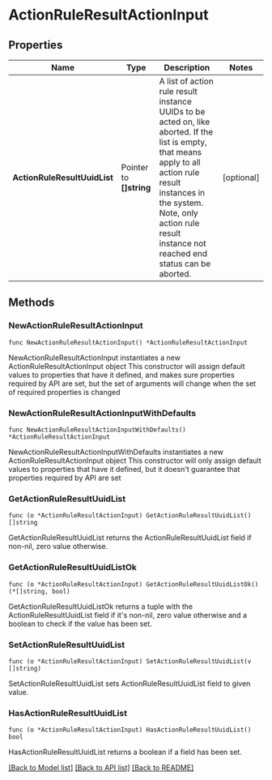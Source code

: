 # ActionRuleResultActionInput

## Properties

Name | Type | Description | Notes
------------ | ------------- | ------------- | -------------
**ActionRuleResultUuidList** | Pointer to **[]string** | A list of action rule result instance UUIDs to be acted on, like aborted.  If the list is empty, that means apply to all action rule result instances in the system.  Note, only action rule result instance not reached end status can be aborted.  | [optional] 

## Methods

### NewActionRuleResultActionInput

`func NewActionRuleResultActionInput() *ActionRuleResultActionInput`

NewActionRuleResultActionInput instantiates a new ActionRuleResultActionInput object
This constructor will assign default values to properties that have it defined,
and makes sure properties required by API are set, but the set of arguments
will change when the set of required properties is changed

### NewActionRuleResultActionInputWithDefaults

`func NewActionRuleResultActionInputWithDefaults() *ActionRuleResultActionInput`

NewActionRuleResultActionInputWithDefaults instantiates a new ActionRuleResultActionInput object
This constructor will only assign default values to properties that have it defined,
but it doesn't guarantee that properties required by API are set

### GetActionRuleResultUuidList

`func (o *ActionRuleResultActionInput) GetActionRuleResultUuidList() []string`

GetActionRuleResultUuidList returns the ActionRuleResultUuidList field if non-nil, zero value otherwise.

### GetActionRuleResultUuidListOk

`func (o *ActionRuleResultActionInput) GetActionRuleResultUuidListOk() (*[]string, bool)`

GetActionRuleResultUuidListOk returns a tuple with the ActionRuleResultUuidList field if it's non-nil, zero value otherwise
and a boolean to check if the value has been set.

### SetActionRuleResultUuidList

`func (o *ActionRuleResultActionInput) SetActionRuleResultUuidList(v []string)`

SetActionRuleResultUuidList sets ActionRuleResultUuidList field to given value.

### HasActionRuleResultUuidList

`func (o *ActionRuleResultActionInput) HasActionRuleResultUuidList() bool`

HasActionRuleResultUuidList returns a boolean if a field has been set.


[[Back to Model list]](../README.md#documentation-for-models) [[Back to API list]](../README.md#documentation-for-api-endpoints) [[Back to README]](../README.md)


